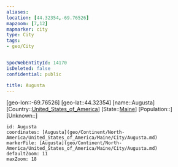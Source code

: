 ```yaml
---
aliases: 
location: [44.32354,-69.76526]
mapzoom: [7,12] 
mapmarker: city 
type: City
tags:
- geo/City


SpocWebEntityId: 14170
isDeleted: false
confidential: public

title: Augusta
---
```

[geo-lon::-69.76526]
[geo-lat::44.32354]
[name::Augusta]
[Country::[United_States_of_America](geo/Continent/North-America/United_States_of_America.md)]
[State::[Maine](geo/Continent/North-America/United_States_of_America/Maine.md)]
[Population::]
[Unknown::]


```leaflet
id: Augusta
coordinates: [Augusta](geo/Continent/North-America/United_States_of_America/Maine/City/Augusta.md)
markerFile: [Augusta](geo/Continent/North-America/United_States_of_America/Maine/City/Augusta.md)
defaultZoom: 11 
maxZoom: 18
```


